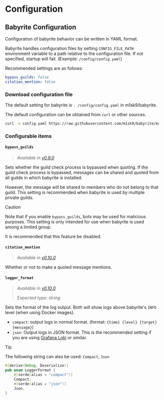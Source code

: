 # Configuration

<!-- toc -->

## Babyrite Configuration

Configuration of babyrite behavior can be written in YAML format.

Babyrite handles configuration files by setting `CONFIG_FILE_PATH` environment variable to a path relative to the configuration file. If not specified, startup will fail. (Example: `/config/config.yaml`)

Recommended settings are as follows:

```yaml
bypass_guilds: false
citation_mention: false
```

### Download configuration file

The default setting for babyrite is `. /config/config.yaml` in m1sk9/babyrite.

The default configuration can be obtained from `curl` or other sources.

```sh
curl -o config.yaml https://raw.githubusercontent.com/m1sk9/babyrite/main/config/config.yaml
```

### Configurable items

#### `bypass_guilds`

> *Available in [v0.9.0](https://github.com/m1sk9/babyrite/releases/tag/babyrite-v0.9.0)*

Sets whether the guild check process is bypassed when quoting.
If the guild check process is bypassed, messages can be shared and quoted from all guilds in which babyrite is installed.

However, the message will be shared to members who do not belong to that guild. This setting is recommended when babyrite is used by multiple private guilds.

> [!CAUTION]
>
> Note that if you enable `bypass_guilds`, bots may be used for malicious purposes. This setting is only intended for use when babyrite is used among a limited group.
>
> It is recommended that this feature be disabled.

#### `citation_mention`

> *Available in [v0.10.0](https://github.com/m1sk9/babyrite/releases/tag/babyrite-v0.10.0)*

Whether or not to make a quoted message mentions.

#### `logger_format`

> *Available in [v0.10.0](https://github.com/m1sk9/babyrite/releases/tag/babyrite-v0.10.0)*
>
> *Expected type: string*

Sets the format of the log output. Both will show logs above babyrite's `INFO` level (when using Docker images).

* `compact`: output logs in normal format. (format: `{time} {level} {target} {message}`)
* `json`: Output logs in JSON format. This is the recommended setting if you are using [Grafana Loki](https://grafana.com/oss/loki/) or similar.

> [!TIP]
>
> The following string can also be used: `Compact`, `Json`
>
> ```rs
> #[derive(Debug, Deserialize)]
> pub enum LoggerFormat {
>     #[serde(alias = "compact")]
>     Compact,
>     #[serde(alias = "json")]
>     Json,
> }
> ```
